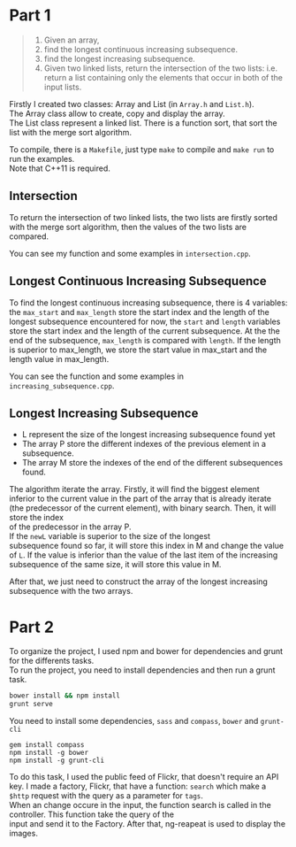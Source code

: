 Part 1
======

> 1. Given an array,
>   1. find the longest continuous increasing subsequence.
>   2. find the longest increasing subsequence.
> 2. Given two linked lists, return the intersection of the two lists: i.e. return a list containing only the elements that occur in both of the input lists.

Firstly I created two classes: Array and List (in `Array.h` and `List.h`).  
The Array class allow to create, copy and display the array.  
The List class represent a linked list. There is a function sort, that sort the list with the merge sort algorithm.

To compile, there is a `Makefile`, just type `make` to compile and `make run` to run the examples.  
Note that C++11 is required.

Intersection
------------

To return the intersection of two linked lists, the two lists are firstly sorted with the merge sort algorithm,
then the values of the two lists are compared.  

You can see my function and some examples in `intersection.cpp`.

Longest Continuous Increasing Subsequence
-----------------------------------------

To find the longest continuous increasing subsequence, there is 4 variables: the `max_start` and `max_length` store the 
start index and the length of the longest subsequence encountered for now, the `start` and `length` variables store the 
start index and the length of the current subsequence. At the the end of the subsequence, `max_length` is compared with 
`length`. If the length is superior to max_length, we store the start value in max_start and the length value in 
max_length.  

You can see the function and some examples in `increasing_subsequence.cpp`.

Longest Increasing Subsequence
------------------------------

- L represent the size of the longest increasing subsequence found yet
- The array P store the different indexes of the previous element in a subsequence.
- The array M store the indexes of the end of the different subsequences found.

The algorithm iterate the array. Firstly, it will find the biggest element inferior to the current value in the part of the
array that is already iterate (the predecessor of the current element), with binary search. Then, it will store the index  
of the predecessor in the array P.  
If the `newL` variable is superior to the size of the longest  
subsequence found so far, it will store this index in M and change the value of `L`.
If the value is inferior than the value of the last item of the increasing subsequence of the same size, it will store this
value in M.

After that, we just need to construct the array of the longest increasing subsequence with the two arrays.

Part 2
======

To organize the project, I used npm and bower for dependencies and grunt for the differents tasks.  
To run the project, you need to install dependencies and then run a grunt task.

```bash
bower install && npm install
grunt serve
```

You need to install some dependencies, `sass` and `compass`, `bower` and `grunt-cli`

```
gem install compass
npm install -g bower
npm install -g grunt-cli
```

To do this task, I used the public feed of Flickr, that doesn't require an API key. I made a factory, Flickr, that have a 
function: `search` which make a `$http` request with the query as a parameter for `tags`.  
When an change occure in the input, the function search is called in the controller. This function take the query of the  
input and send it to the Factory. After that, ng-reapeat is used to display the images.
